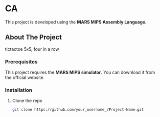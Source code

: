 # CA

This project is developed using the **MARS MIPS Assembly Language**.

## About The Project

tictactoe 5x5, four in a row

### Prerequisites

This project requires the **MARS MIPS simulator**. You can download it from the official website.

### Installation

1. Clone the repo
   ```sh
   git clone https://github.com/your_username_/Project-Name.git

